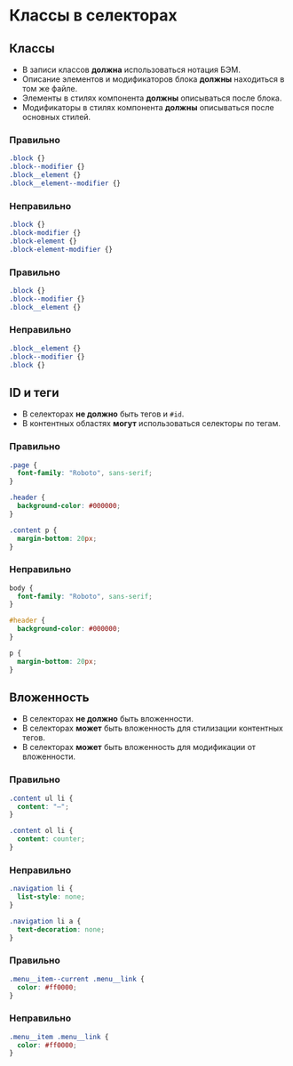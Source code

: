 # Классы в селекторах

## Классы

- В записи классов **должна** использоваться нотация БЭМ.
- Описание элементов и модификаторов блока **должны** находиться в том же файле.
- Элементы в стилях компонента **должны** описываться после блока.
- Модификаторы в стилях компонента **должны** описываться после основных стилей.

### Правильно

```css
.block {}
.block--modifier {}
.block__element {}
.block__element--modifier {}
```

### Неправильно

```css
.block {}
.block-modifier {}
.block-element {}
.block-element-modifier {}
```

### Правильно

```css
.block {}
.block--modifier {}
.block__element {}
```

### Неправильно

```css
.block__element {}
.block--modifier {}
.block {}
```

## ID и теги

- В селекторах **не должно** быть тегов и `#id`.
- В контентных областях **могут** использоваться селекторы по тегам.

### Правильно

```css
.page {
  font-family: "Roboto", sans-serif;
}

.header {
  background-color: #000000;
}

.content p {
  margin-bottom: 20px;
}
```

### Неправильно

```css
body {
  font-family: "Roboto", sans-serif;
}

#header {
  background-color: #000000;
}

p {
  margin-bottom: 20px;
}
```

## Вложенность

- В cелекторах **не должно** быть вложенности.
- В селекторах **может** быть вложенность для стилизации контентных тегов.
- В селекторах **может** быть вложенность для модификации от вложенности.

### Правильно

```css
.content ul li {
  content: "—";
}

.content ol li {
  content: counter;
}
```

### Неправильно

```css
.navigation li {
  list-style: none;
}

.navigation li a {
  text-decoration: none;
}
```

### Правильно

```css
.menu__item--current .menu__link {
  color: #ff0000;
}
```

### Неправильно

```css
.menu__item .menu__link {
  color: #ff0000;
}
```
